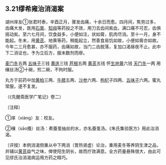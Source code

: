 ## 3.21缪希雍治消渴案

湖州庠友①张君时泰，辛酉正月，骤发齿痛，十余日而愈。四月间，焦劳过多，齿痛大发，医用[石膏](https://www.gmzyjc.com/read/bc/bc03-0.1.1.0.0.md)、[知母](https://www.gmzyjc.com/read/bc/bc03-0.1.2.0.0.md)等药投之不效，用刀去齿间紫血，满口痛不可忍，齿俱摇动矣。至六七月间，饮食益多，小便如注，状如膏，肌肉尽消。至十一月，身不能起。冬末，用[黄芪](https://www.gmzyjc.com/read/bc/bc17-0.1.4.0.0.md)、地黄等药，稍能起立，然善食易饥如故，小便如膏亦如故。今年二三月愈甚，亦不服药，齿痛如故，当门二齿脱落，复加口渴昼夜不止。此中下二消证也，予为立后方，服未数剂而瘳。

[麦门冬](https://www.gmzyjc.com/read/bc/bc17-0.4.2.0.0.md)五两  [五味子](https://www.gmzyjc.com/read/bc/bc18-0.0.2.0.0.md)三钱  [黄连](https://www.gmzyjc.com/read/bc/bc03-0.2.2.0.0.md)三钱  [芦根](https://www.gmzyjc.com/read/bc/bc03-0.1.4.0.0.md)五两  [黄芪](https://www.gmzyjc.com/read/bc/bc17-0.1.4.0.0.md)五钱  怀[生地黄](https://www.gmzyjc.com/read/bc/bc03-0.3.2.0.0.md)六钱  [天门冬](https://www.gmzyjc.com/read/bc/bc17-0.4.3.0.0.md)一两  用缫丝汤②十碗，煎二碗，不拘时服。

丸方于前药中加[黄柏](https://www.gmzyjc.com/read/bc/bc03-0.2.3.0.0.md)三两、[牛膝](https://www.gmzyjc.com/read/bc/bc12-0.0.21.0.0.md)五两、[沙参](https://www.gmzyjc.com/read/bc/bc17-0.4.1.0.0.md)六两、[枸杞](https://www.gmzyjc.com/read/bc/bc17-0.4.8.0.0.md)子四两、[五味子](https://www.gmzyjc.com/read/bc/bc18-0.0.2.0.0.md)六两。蜜丸常服，遂不复发。

（《先醒斋医学广笔记》卷二）

〔注释〕

①庠（xiàng）友：校友。

②缫（sāo搔）丝汤：煮蚕茧抽丝的水，亦名蚕茧汤。《朱氏集验医方》用此治消渴。

〔评按〕本例消渴侧重从中下两消（胃热肾虚）论治，重用麦冬等养阴生津之品，并辅以[黄芪](https://www.gmzyjc.com/read/bc/bc17-0.1.4.0.0.md)益气之味，俾使阳生阴长，故而疗效满意。全方药量悬殊很大，由此可见缪氏治消渴病运用方药之精巧。
